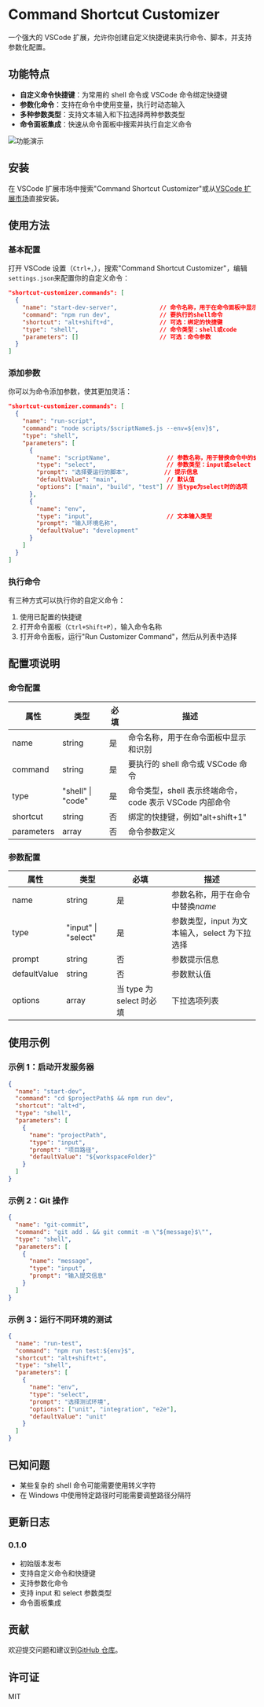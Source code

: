 # Command Shortcut Customizer

一个强大的 VSCode 扩展，允许你创建自定义快捷键来执行命令、脚本，并支持参数化配置。

## 功能特点

- **自定义命令快捷键**：为常用的 shell 命令或 VSCode 命令绑定快捷键
- **参数化命令**：支持在命令中使用变量，执行时动态输入
- **多种参数类型**：支持文本输入和下拉选择两种参数类型
- **命令面板集成**：快速从命令面板中搜索并执行自定义命令

![功能演示](resource/demo.gif)

## 安装

在 VSCode 扩展市场中搜索"Command Shortcut Customizer"或从[VSCode 扩展市场](https://marketplace.visualstudio.com/items?itemName=wisen.shortcut-customizer)直接安装。

## 使用方法

### 基本配置

打开 VSCode 设置（`Ctrl+,`），搜索"Command Shortcut Customizer"，编辑`settings.json`来配置你的自定义命令：

```json
"shortcut-customizer.commands": [
  {
    "name": "start-dev-server",            // 命令名称，用于在命令面板中显示
    "command": "npm run dev",              // 要执行的shell命令
    "shortcut": "alt+shift+d",             // 可选：绑定的快捷键
    "type": "shell",                       // 命令类型：shell或code
    "parameters": []                       // 可选：命令参数
  }
]
```

### 添加参数

你可以为命令添加参数，使其更加灵活：

```json
"shortcut-customizer.commands": [
  {
    "name": "run-script",
    "command": "node scripts/$scriptName$.js --env=${env}$",
    "type": "shell",
    "parameters": [
      {
        "name": "scriptName",                // 参数名称，用于替换命令中的$scriptName$
        "type": "select",                    // 参数类型：input或select
        "prompt": "选择要运行的脚本",          // 提示信息
        "defaultValue": "main",              // 默认值
        "options": ["main", "build", "test"] // 当type为select时的选项
      },
      {
        "name": "env",
        "type": "input",                     // 文本输入类型
        "prompt": "输入环境名称",
        "defaultValue": "development"
      }
    ]
  }
]
```

### 执行命令

有三种方式可以执行你的自定义命令：

1. 使用已配置的快捷键
2. 打开命令面板（`Ctrl+Shift+P`），输入命令名称
3. 打开命令面板，运行"Run Customizer Command"，然后从列表中选择

## 配置项说明

### 命令配置

| 属性       | 类型              | 必填 | 描述                                                    |
| ---------- | ----------------- | ---- | ------------------------------------------------------- |
| name       | string            | 是   | 命令名称，用于在命令面板中显示和识别                    |
| command    | string            | 是   | 要执行的 shell 命令或 VSCode 命令                       |
| type       | "shell" \| "code" | 是   | 命令类型，shell 表示终端命令，code 表示 VSCode 内部命令 |
| shortcut   | string            | 否   | 绑定的快捷键，例如"alt+shift+1"                         |
| parameters | array             | 否   | 命令参数定义                                            |

### 参数配置

| 属性         | 类型                | 必填                     | 描述                                          |
| ------------ | ------------------- | ------------------------ | --------------------------------------------- |
| name         | string              | 是                       | 参数名称，用于在命令中替换$name$              |
| type         | "input" \| "select" | 是                       | 参数类型，input 为文本输入，select 为下拉选择 |
| prompt       | string              | 否                       | 参数提示信息                                  |
| defaultValue | string              | 否                       | 参数默认值                                    |
| options      | array               | 当 type 为 select 时必填 | 下拉选项列表                                  |

## 使用示例

### 示例 1：启动开发服务器

```json
{
  "name": "start-dev",
  "command": "cd $projectPath$ && npm run dev",
  "shortcut": "alt+d",
  "type": "shell",
  "parameters": [
    {
      "name": "projectPath",
      "type": "input",
      "prompt": "项目路径",
      "defaultValue": "${workspaceFolder}"
    }
  ]
}
```

### 示例 2：Git 操作

```json
{
  "name": "git-commit",
  "command": "git add . && git commit -m \"${message}$\"",
  "type": "shell",
  "parameters": [
    {
      "name": "message",
      "type": "input",
      "prompt": "输入提交信息"
    }
  ]
}
```

### 示例 3：运行不同环境的测试

```json
{
  "name": "run-test",
  "command": "npm run test:${env}$",
  "shortcut": "alt+shift+t",
  "type": "shell",
  "parameters": [
    {
      "name": "env",
      "type": "select",
      "prompt": "选择测试环境",
      "options": ["unit", "integration", "e2e"],
      "defaultValue": "unit"
    }
  ]
}
```

## 已知问题

- 某些复杂的 shell 命令可能需要使用转义字符
- 在 Windows 中使用特定路径时可能需要调整路径分隔符

## 更新日志

### 0.1.0

- 初始版本发布
- 支持自定义命令和快捷键
- 支持参数化命令
- 支持 input 和 select 参数类型
- 命令面板集成

## 贡献

欢迎提交问题和建议到[GitHub 仓库](https://github.com/wisenchen/shortcut-customizer)。

## 许可证

MIT
